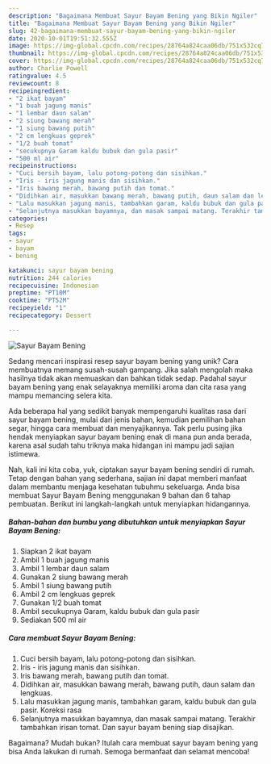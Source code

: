 ```yaml
---
description: "Bagaimana Membuat Sayur Bayam Bening yang Bikin Ngiler"
title: "Bagaimana Membuat Sayur Bayam Bening yang Bikin Ngiler"
slug: 42-bagaimana-membuat-sayur-bayam-bening-yang-bikin-ngiler
date: 2020-10-01T19:51:32.555Z
image: https://img-global.cpcdn.com/recipes/28764a824caa06db/751x532cq70/sayur-bayam-bening-foto-resep-utama.jpg
thumbnail: https://img-global.cpcdn.com/recipes/28764a824caa06db/751x532cq70/sayur-bayam-bening-foto-resep-utama.jpg
cover: https://img-global.cpcdn.com/recipes/28764a824caa06db/751x532cq70/sayur-bayam-bening-foto-resep-utama.jpg
author: Charlie Powell
ratingvalue: 4.5
reviewcount: 8
recipeingredient:
- "2 ikat bayam"
- "1 buah jagung manis"
- "1 lembar daun salam"
- "2 siung bawang merah"
- "1 siung bawang putih"
- "2 cm lengkuas geprek"
- "1/2 buah tomat"
- "secukupnya Garam kaldu bubuk dan gula pasir"
- "500 ml air"
recipeinstructions:
- "Cuci bersih bayam, lalu potong-potong dan sisihkan."
- "Iris - iris jagung manis dan sisihkan."
- "Iris bawang merah, bawang putih dan tomat."
- "Didihkan air, masukkan bawang merah, bawang putih, daun salam dan lengkuas."
- "Lalu masukkan jagung manis, tambahkan garam, kaldu bubuk dan gula pasir. Koreksi rasa"
- "Selanjutnya masukkan bayamnya, dan masak sampai matang. Terakhir tambahkan irisan tomat. Dan sayur bayam bening siap disajikan."
categories:
- Resep
tags:
- sayur
- bayam
- bening

katakunci: sayur bayam bening 
nutrition: 244 calories
recipecuisine: Indonesian
preptime: "PT10M"
cooktime: "PT52M"
recipeyield: "1"
recipecategory: Dessert

---
```



![Sayur Bayam Bening](https://img-global.cpcdn.com/recipes/28764a824caa06db/751x532cq70/sayur-bayam-bening-foto-resep-utama.jpg)

Sedang mencari inspirasi resep sayur bayam bening yang unik? Cara membuatnya memang susah-susah gampang. Jika salah mengolah maka hasilnya tidak akan memuaskan dan bahkan tidak sedap. Padahal sayur bayam bening yang enak selayaknya memiliki aroma dan cita rasa yang mampu memancing selera kita.

Ada beberapa hal yang sedikit banyak mempengaruhi kualitas rasa dari sayur bayam bening, mulai dari jenis bahan, kemudian pemilihan bahan segar, hingga cara membuat dan menyajikannya. Tak perlu pusing jika hendak menyiapkan sayur bayam bening enak di mana pun anda berada, karena asal sudah tahu triknya maka hidangan ini mampu jadi sajian istimewa.




Nah, kali ini kita coba, yuk, ciptakan sayur bayam bening sendiri di rumah. Tetap dengan bahan yang sederhana, sajian ini dapat memberi manfaat dalam membantu menjaga kesehatan tubuhmu sekeluarga. Anda bisa membuat Sayur Bayam Bening menggunakan 9 bahan dan 6 tahap pembuatan. Berikut ini langkah-langkah untuk menyiapkan hidangannya.

<!--inarticleads1-->

##### Bahan-bahan dan bumbu yang dibutuhkan untuk menyiapkan Sayur Bayam Bening:

1. Siapkan 2 ikat bayam
1. Ambil 1 buah jagung manis
1. Ambil 1 lembar daun salam
1. Gunakan 2 siung bawang merah
1. Ambil 1 siung bawang putih
1. Ambil 2 cm lengkuas geprek
1. Gunakan 1/2 buah tomat
1. Ambil secukupnya Garam, kaldu bubuk dan gula pasir
1. Sediakan 500 ml air




<!--inarticleads2-->

##### Cara membuat Sayur Bayam Bening:

1. Cuci bersih bayam, lalu potong-potong dan sisihkan.
1. Iris - iris jagung manis dan sisihkan.
1. Iris bawang merah, bawang putih dan tomat.
1. Didihkan air, masukkan bawang merah, bawang putih, daun salam dan lengkuas.
1. Lalu masukkan jagung manis, tambahkan garam, kaldu bubuk dan gula pasir. Koreksi rasa
1. Selanjutnya masukkan bayamnya, dan masak sampai matang. Terakhir tambahkan irisan tomat. Dan sayur bayam bening siap disajikan.




Bagaimana? Mudah bukan? Itulah cara membuat sayur bayam bening yang bisa Anda lakukan di rumah. Semoga bermanfaat dan selamat mencoba!
